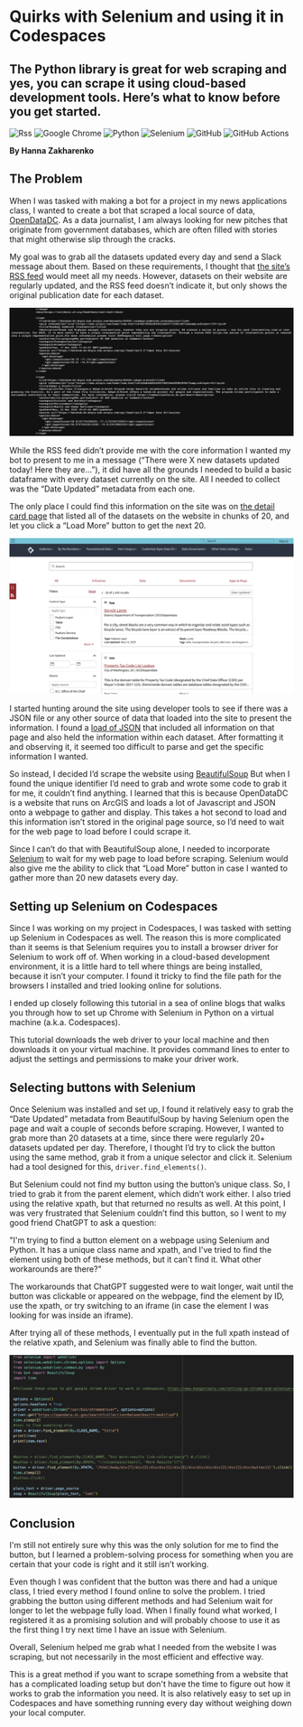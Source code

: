 # Quirks with Selenium and using it in Codespaces
## The Python library is great for web scraping and yes, you can scrape it using cloud-based development tools. Here’s what to know before you get started.
![Rss](https://img.shields.io/badge/rss-F88900?style=for-the-badge&logo=rss&logoColor=white) ![Google Chrome](https://img.shields.io/badge/Google%20Chrome-4285F4?style=for-the-badge&logo=GoogleChrome&logoColor=white) ![Python](https://img.shields.io/badge/python-3670A0?style=for-the-badge&logo=python&logoColor=ffdd54) ![Selenium](https://img.shields.io/badge/-selenium-%43B02A?style=for-the-badge&logo=selenium&logoColor=white) ![GitHub](https://img.shields.io/badge/github-%23121011.svg?style=for-the-badge&logo=github&logoColor=white) ![GitHub Actions](https://img.shields.io/badge/github%20actions-%232671E5.svg?style=for-the-badge&logo=githubactions&logoColor=white) 

**By Hanna Zakharenko**


## The Problem
When I was tasked with making a bot for a project in my news applications class, I wanted to create a bot that scraped a local source of data, [OpenDataDC](https://opendata.dc.gov/). As a data journalist, I am always looking for new pitches that originate from government databases, which are often filled with stories that might otherwise slip through the cracks. 

My goal was to grab all the datasets updated every day and send a Slack message about them. Based on these requirements, I thought that [the site’s RSS feed](https://datahub-dc-dcgis.hub.arcgis.com/api/feed/rss/2.0) would meet all my needs. However, datasets on their website are regularly updated, and the RSS feed doesn’t indicate it, but only shows the original publication date for each dataset.

![Example of RSS feed on OpenDataDC](images/rss_feed.png)

While the RSS feed didn’t provide me with the core information I wanted my bot to present to me in a message (“There were X new datasets updated today! Here they are…”), it did have all the grounds I needed to build a basic dataframe with every dataset currently on the site. All I needed to collect was the “Date Updated” metadata from each one.

The only place I could find this information on the site was on [the detail card page](https://opendata.dc.gov/search?collection=Dataset&sort=-modified) that listed all of the datasets on the website in chunks of 20, and let you click a “Load More” button to get the next 20. 

![Card view of OpenDataDC website.](images/card_view.png)

I started hunting around the site using developer tools to see if there was a JSON file or any other source of data that loaded into the site to present the information. I found a [load of JSON]() that included all information on that page and also held the information within each dataset. After formatting it and observing it, it seemed too difficult to parse and get the specific information I wanted. 

So instead, I decided I’d scrape the website using [BeautifulSoup](https://www.crummy.com/software/BeautifulSoup/bs4/doc/) But when I found the unique identifier I’d need to grab and wrote some code to grab it for me, it couldn’t find anything. I learned that this is because OpenDataDC is a website that runs on ArcGIS and loads a lot of Javascript and JSON onto a webpage to gather and display. This takes a hot second to load and this information isn’t stored in the original page source, so I’d need to wait for the web page to load before I could scrape it.

Since I can’t do that with BeautifulSoup alone, I needed to incorporate [Selenium](https://www.selenium.dev/) to wait for my web page to load before scraping. Selenium would also give me the ability to click that “Load More” button in case I wanted to gather more than 20 new datasets every day.

## Setting up Selenium on Codespaces
Since I was working on my project in Codespaces, I was tasked with setting up Selenium in Codespaces as well. The reason this is more complicated than it seems is that Selenium requires you to install a browser driver for Selenium to work off of. When working in a cloud-based development environment, it is a little hard to tell where things are being installed, because it isn’t your computer. I found it tricky to find the file path for the browsers I installed and tried looking online for solutions.

I ended up closely following this tutorial in a sea of online blogs that walks you through how to set up Chrome with Selenium in Python on a virtual machine (a.k.a. Codespaces).

This tutorial downloads the web driver to your local machine and then downloads it on your virtual machine. It provides command lines to enter to adjust the settings and permissions to make your driver work.

## Selecting buttons with Selenium
Once Selenium was installed and set up, I found it relatively easy to grab the “Date Updated” metadata from BeautifulSoup by having Selenium open the page and wait a couple of seconds before scraping. However, I wanted to grab more than 20 datasets at a time, since there were regularly 20+ datasets updated per day. Therefore, I thought I’d try to click the button using the same method, grab it from a unique selector and click it. Selenium had a tool designed for this, `driver.find_elements()`. 

But Selenium could not find my button using the button’s unique class. So, I tried to grab it from the parent element, which didn’t work either. I also tried using the relative xpath, but that returned no results as well. At this point, I was very frustrated that Selenium couldn’t find this button, so I went to my good friend ChatGPT to ask a question:

"I'm trying to find a button element on a webpage using Selenium and Python. It has a unique class name and xpath, and I've tried to find the element using both of these methods, but it can't find it. What other workarounds are there?"

The workarounds that ChatGPT suggested were to wait longer, wait until the button was clickable or appeared on the webpage, find the element by ID, use the xpath, or try switching to an iframe (in case the element I was looking for was inside an iframe). 

After trying all of these methods, I eventually put in the full xpath instead of the relative xpath, and Selenium was finally able to find the button.

![Card view of OpenDataDC website.](images/solution_code.png)

## Conclusion
I'm still not entirely sure why this was the only solution for me to find the button, but I learned a problem-solving process for something when you are certain that your code is right and it still isn’t working.

Even though I was confident that the button was there and had a unique class, I tried every method I found online to solve the problem. I tried grabbing the button using different methods and had Selenium wait for longer to let the webpage fully load. When I finally found what worked, I registered it as a promising solution and will probably choose to use it as the first thing I try next time I have an issue with Selenium.

Overall, Selenium helped me grab what I needed from the website I was scraping, but not necessarily in the most efficient and effective way.

This is a great method if you want to scrape something from a website that has a complicated loading setup but don't have the time to figure out how it works to grab the information you need. It is also relatively easy to set up in Codespaces and have something running every day without weighing down your local computer.

